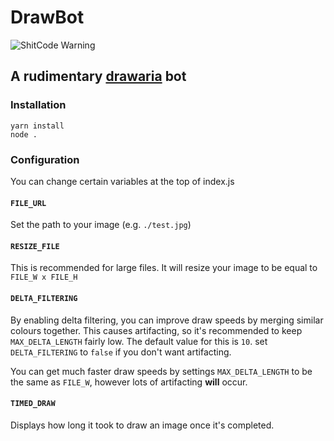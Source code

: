 # DrawBot

![ShitCode Warning](https://img.shields.io/badge/Is%20ShitCode-YES-green)

## A rudimentary [drawaria](https://drawaria.online) bot

### Installation

```
yarn install
node .
```

### Configuration

You can change certain variables at the top of index.js

#### `FILE_URL`

Set the path to your image (e.g. `./test.jpg`)

#### `RESIZE_FILE`

This is recommended for large files. It will resize your image to be equal to `FILE_W x FILE_H`

#### `DELTA_FILTERING`

By enabling delta filtering, you can improve draw speeds by merging similar colours together. This causes artifacting, so it's recommended to keep `MAX_DELTA_LENGTH` fairly low. The default value for this is `10`. set `DELTA_FILTERING` to `false` if you don't want artifacting.

You can get much faster draw speeds by settings `MAX_DELTA_LENGTH` to be the same as `FILE_W`, however lots of artifacting **will** occur.

#### `TIMED_DRAW`

Displays how long it took to draw an image once it's completed.
